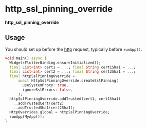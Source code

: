 # http_ssl_pinning_override

**http_ssl_pinning_override** 

## Usage

You should set up before the [http](https://pub.dev/packages/http) request, typically before `runApp()`.

```dart
void main() async {
  WidgetsFlutterBinding.ensureInitialized();
  final List<int> cert1 = ...; final String cert1Sha1 = ...;
  final List<int> cert2 = ...; final String cert2Sha1 = ...;
  final httpSslPinningOverride =
      await HttpSslPinningOverride.createSslPinning(
        useSystemProxy: true,
        ignoreSslErrors: false,
      );
  httpSslPinningOverride.addTrusted(cert1, cert1Sha1)
    ..addTrustedCert(cert2)
    ..addTrustedSha1(cert2Sha1);
  HttpOverrides.global = httpSslPinningOverride;
  runApp(MyApp());
}
```

